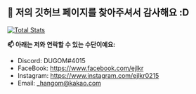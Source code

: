 ## 👐 저의 깃허브 페이지를 찾아주셔서 감사해요 :D

[![Total Stats](https://github-readme-stats.vercel.app/api?username=ejl-kr&show_icons=true&theme=dark)](https://github.com/ejl-kr)

**📫 아래는 저와 연락할 수 있는 수단이예요:**

- Discord: DUGOM#4015
- FaceBook: https://www.facebook.com/ejlkr
- Instagram: https://www.instagram.com/ejlkr0215
- Email: _hangom@kakao.com
